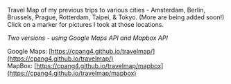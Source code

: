 Travel Map of my previous trips to various cities - Amsterdam, Berlin, Brussels, Prague, Rotterdam, Taipei, & Tokyo. (More are being added soon!)   
Click on a marker for pictures I took at those locations.   

_Two versions - using Google Maps API and Mapbox API_   

Google Maps: [https://cpang4.github.io/travelmap/](https://cpang4.github.io/travelmap/)   
MapBox: [https://cpang4.github.io/travelmap/mapbox](https://cpang4.github.io/travelmap/mapbox)
